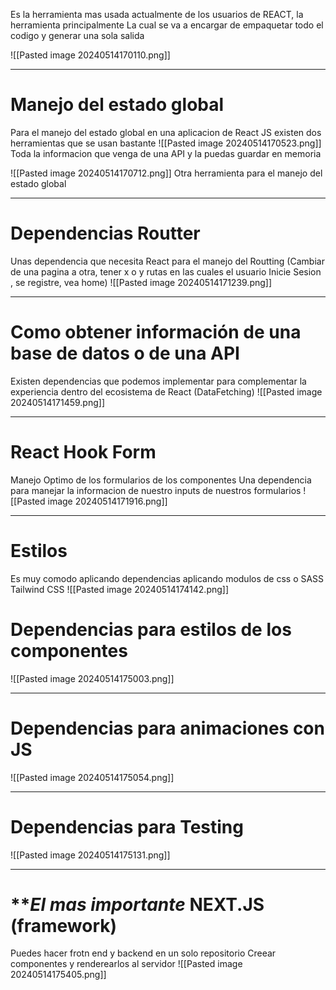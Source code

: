 Es la herramienta mas usada actualmente de los usuarios de REACT, la herramienta principalmente
La cual se va a encargar de empaquetar todo el codigo y generar una sola salida

![[Pasted image 20240514170110.png]]

---
# Manejo del estado global
Para el manejo del estado global en una aplicacion de React JS existen dos herramientas que se usan bastante
![[Pasted image 20240514170523.png]]
Toda la informacion que venga de una API y la puedas guardar en memoria


![[Pasted image 20240514170712.png]]
Otra herramienta para el manejo del estado global


---
# Dependencias Routter
Unas dependencia que necesita React para el manejo del Routting (Cambiar de una pagina a otra, tener x o y rutas en las cuales el usuario Inicie Sesion , se registre, vea home)
![[Pasted image 20240514171239.png]]

---
# Como obtener información de una base de datos o de una API

Existen dependencias que podemos implementar para complementar la experiencia dentro del ecosistema de React (DataFetching)
![[Pasted image 20240514171459.png]]

---
# React Hook Form
Manejo Optimo de los formularios de los componentes 
Una dependencia para manejar la informacion de nuestro inputs de nuestros formularios 
![[Pasted image 20240514171916.png]]


---
# Estilos 
Es muy comodo aplicando dependencias aplicando modulos de css o SASS
Tailwind CSS 
![[Pasted image 20240514174142.png]]

# Dependencias para estilos de los componentes
![[Pasted image 20240514175003.png]]

---
# Dependencias para animaciones con JS
![[Pasted image 20240514175054.png]]


---
# Dependencias para Testing 
![[Pasted image 20240514175131.png]]

---
# ***El mas importante*   NEXT.JS (framework)
Puedes hacer frotn end y backend en un solo repositorio
Creear componentes y renderearlos al servidor 
![[Pasted image 20240514175405.png]]
